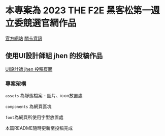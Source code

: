 
# 本專案為 2023 THE F2E 黑客松第一週立委競選官網作品
[官方網站](https://2023.thef2e.com/)
[關卡資訊](https://www.notion.so/efa96b68af924fd2a5d8fcc802ea85ac?pvs=21)
## 使用UI設計師組 jhen 的投稿作品
[UI設計師 jhen 投稿頁面](https://2023.thef2e.com/users/12061579704041679194)


### 專案架構
`assets` 為靜態檔案 - 圖片、icon放置處

`components` 為網頁區塊

`font`為網頁所使用字型放置處

本篇README隨時更新至投稿完成